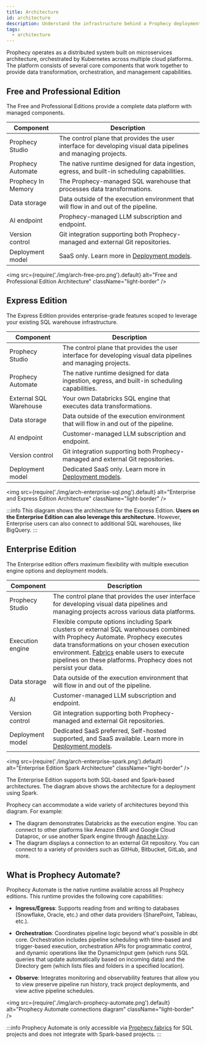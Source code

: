```yaml
---
title: Architecture
id: architecture
description: Understand the infrastructure behind a Prophecy deployment
tags:
  - architecture
---
```


Prophecy operates as a distributed system built on microservices architecture, orchestrated by Kubernetes across multiple cloud platforms. The platform consists of several core components that work together to provide data transformation, orchestration, and management capabilities.

## Free and Professional Edition

The Free and Professional Editions provide a complete data platform with managed components.

| Component          | Description                                                                                                    |
| ------------------ | -------------------------------------------------------------------------------------------------------------- |
| Prophecy Studio    | The control plane that provides the user interface for developing visual data pipelines and managing projects. |
| Prophecy Automate  | The native runtime designed for data ingestion, egress, and built-in scheduling capabilities.                  |
| Prophecy In Memory | The Prophecy-managed SQL warehouse that processes data transformations.                                        |
| Data storage       | Data outside of the execution environment that will flow in and out of the pipeline.                           |
| AI endpoint        | Prophecy-managed LLM subscription and endpoint.                                                                |
| Version control    | Git integration supporting both Prophecy-managed and external Git repositories.                                |
| Deployment model   | SaaS only. Learn more in [Deployment models](docs/administration/prophecy-deployment.md).                      |

<img
src={require('./img/arch-free-pro.png').default}
alt="Free and Professional Edition Architecture"
className="light-border"
/>

## Express Edition

The Express Edition provides enterprise-grade features scoped to leverage your existing SQL warehouse infrastructure.

| Component              | Description                                                                                                    |
| ---------------------- | -------------------------------------------------------------------------------------------------------------- |
| Prophecy Studio        | The control plane that provides the user interface for developing visual data pipelines and managing projects. |
| Prophecy Automate      | The native runtime designed for data ingestion, egress, and built-in scheduling capabilities.                  |
| External SQL Warehouse | Your own Databricks SQL engine that executes data transformations.                                             |
| Data storage           | Data outside of the execution environment that will flow in and out of the pipeline.                           |
| AI endpoint            | Customer-managed LLM subscription and endpoint.                                                                |
| Version control        | Git integration supporting both Prophecy-managed and external Git repositories.                                |
| Deployment model       | Dedicated SaaS only. Learn more in [Deployment models](docs/administration/prophecy-deployment.md).            |

<img
src={require('./img/arch-enterprise-sql.png').default}
alt="Enterprise and Express Edition Architecture"
className="light-border"
/>

:::info
This diagram shows the architecture for the Express Edition. **Users on the Enterprise Edition can also leverage this architecture.** However, Enterprise users can also connect to additional SQL warehouses, like BigQuery.
:::

## Enterprise Edition

The Enterprise edition offers maximum flexibility with multiple execution engine options and deployment models.

| Component        | Description                                                                                                                                                                                                                                                                                               |
| ---------------- | --------------------------------------------------------------------------------------------------------------------------------------------------------------------------------------------------------------------------------------------------------------------------------------------------------- |
| Prophecy Studio  | The control plane that provides the user interface for developing visual data pipelines and managing projects across various data platforms.                                                                                                                                                              |
| Execution engine | Flexible compute options including Spark clusters or external SQL warehouses combined with Prophecy Automate. Prophecy executes data transformations on your chosen execution environment. [Fabrics](/fabrics) enable users to execute pipelines on these platforms. Prophecy does not persist your data. |
| Data storage     | Data outside of the execution environment that will flow in and out of the pipeline.                                                                                                                                                                                                                      |
| AI               | Customer-managed LLM subscription and endpoint.                                                                                                                                                                                                                                                           |
| Version control  | Git integration supporting both Prophecy-managed and external Git repositories.                                                                                                                                                                                                                           |
| Deployment model | Dedicated SaaS preferred, Self-hosted supported, and SaaS available. Learn more in [Deployment models](docs/administration/prophecy-deployment.md).                                                                                                                                                       |

<img
src={require('./img/arch-enterprise-spark.png').default}
alt="Enterprise Edition Spark Architecture"
className="light-border"
/>

The Enterprise Edition supports both SQL-based and Spark-based architectures. The diagram above shows the architecture for a deployment using Spark.

Prophecy can accommodate a wide variety of architectures beyond this diagram. For example:

- The diagram demonstrates Databricks as the execution engine. You can connect to other platforms like Amazon EMR and Google Cloud Dataproc, or use another Spark engine through [Apache Livy](https://livy.apache.org/).
- The diagram displays a connection to an external Git repository. You can connect to a variety of providers such as GitHub, Bitbucket, GitLab, and more.

## What is Prophecy Automate?

Prophecy Automate is the native runtime available across all Prophecy editions. This runtime provides the following core capabilities:

- **Ingress/Egress**: Supports reading from and writing to databases (Snowflake, Oracle, etc.) and other data providers (SharePoint, Tableau, etc.).

- **Orchestration**: Coordinates pipeline logic beyond what's possible in dbt core. Orchestration includes pipeline scheduling with time-based and trigger-based execution, orchestration APIs for programmatic control, and dynamic operations like the DynamicInput gem (which runs SQL queries that update automatically based on incoming data) and the Directory gem (which lists files and folders in a specified location).

- **Observe**: Integrates monitoring and observability features that allow you to view preserve pipeline run history, track project deployments, and view active pipeline schedules.

<img
src={require('./img/arch-prophecy-automate.png').default}
alt="Prophecy Automate connections diagram"
className="light-border"
/>

:::info
Prophecy Automate is only accessible via [Prophecy fabrics](/administration/fabrics/prophecy-fabrics/) for SQL projects and does not integrate with Spark-based projects.
:::
